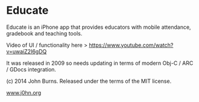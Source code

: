 Educate
=======

Educate is an iPhone app that provides educators with mobile attendance, gradebook and teaching tools.

Video of UI / functionality here > https://www.youtube.com/watch?v=uwaiZ2I6gDQ

It was released in 2009 so needs updating in terms of modern Obj-C / ARC / GDocs integration.

(c) 2014 John Burns. Released under the terms of the MIT license.

www.j0hn.org
